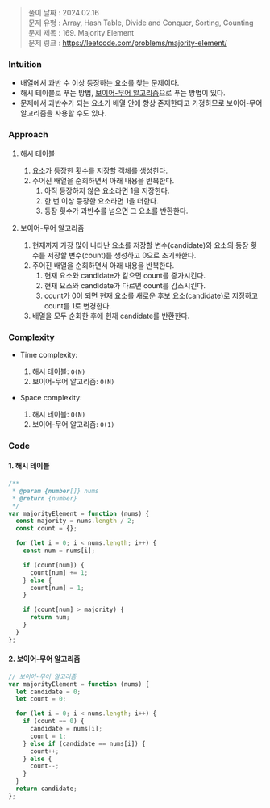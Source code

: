 > 풀이 날짜 : 2024.02.16  
> 문제 유형 : Array, Hash Table, Divide and Conquer, Sorting, Counting  
> 문제 제목 : 169. Majority Element  
> 문제 링크 : https://leetcode.com/problems/majority-element/

### Intuition

- 배열에서 과반 수 이상 등장하는 요소를 찾는 문제이다.
- 해시 테이블로 푸는 방법, [보이어-무어 알고리즘](https://sgc109.github.io/2020/11/30/boyer-moore-majority-vote-algorithm/)으로 푸는 방법이 있다.
- 문제에서 과반수가 되는 요소가 배열 안에 항상 존재한다고 가정하므로 보이어-무어 알고리즘을 사용할 수도 있다.

### Approach

1. 해시 테이블

   1. 요소가 등장한 횟수를 저장할 객체를 생성한다.
   2. 주어진 배열을 순회하면서 아래 내용을 반복한다.
      1. 아직 등장하지 않은 요소라면 1을 저장한다.
      2. 한 번 이상 등장한 요소라면 1을 더한다.
      3. 등장 횟수가 과반수를 넘으면 그 요소를 반환한다.

2. 보이어-무어 알고리즘
   1. 현재까지 가장 많이 나타난 요소를 저장할 변수(candidate)와 요소의 등장 횟수를 저장할 변수(count)를 생성하고 0으로 초기화한다.
   2. 주어진 배열을 순회하면서 아래 내용을 반복한다.
      1. 현재 요소와 candidate가 같으면 count를 증가시킨다.
      2. 현재 요소와 candidate가 다르면 count를 감소시킨다.
      3. count가 0이 되면 현재 요소를 새로운 후보 요소(candidate)로 지정하고 count를 1로 변경한다.
   3. 배열을 모두 순회한 후에 현재 candidate를 반환한다.

### Complexity

- Time complexity:

  1. 해시 테이블: `O(N)`
  2. 보이어-무어 알고리즘: `O(N)`

- Space complexity:
  1. 해시 테이블: `O(N)`
  2. 보이어-무어 알고리즘: `O(1)`

### Code

#### 1. 해시 테이블

```js
/**
 * @param {number[]} nums
 * @return {number}
 */
var majorityElement = function (nums) {
  const majority = nums.length / 2;
  const count = {};

  for (let i = 0; i < nums.length; i++) {
    const num = nums[i];

    if (count[num]) {
      count[num] += 1;
    } else {
      count[num] = 1;
    }

    if (count[num] > majority) {
      return num;
    }
  }
};
```

#### 2. 보이어-무어 알고리즘

```js
// 보이어-무어 알고리즘
var majorityElement = function (nums) {
  let candidate = 0;
  let count = 0;

  for (let i = 0; i < nums.length; i++) {
    if (count == 0) {
      candidate = nums[i];
      count = 1;
    } else if (candidate == nums[i]) {
      count++;
    } else {
      count--;
    }
  }
  return candidate;
};
```
